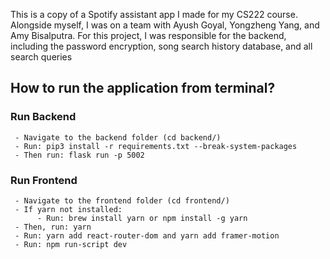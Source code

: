 This is a copy of a Spotify assistant app I made for my CS222 course. Alongside myself, I was on a team with Ayush Goyal, Yongzheng Yang, and Amy Bisalputra. For this project, I was responsible for the backend, including the password encryption, song search history database, and all search queries

## How to run the application from terminal?
### Run Backend 
     - Navigate to the backend folder (cd backend/)
     - Run: pip3 install -r requirements.txt --break-system-packages
     - Then run: flask run -p 5002
### Run Frontend 
     - Navigate to the frontend folder (cd frontend/)
     - If yarn not installed:
          - Run: brew install yarn or npm install -g yarn
     - Then, run: yarn
     - Run: yarn add react-router-dom and yarn add framer-motion
     - Run: npm run-script dev
